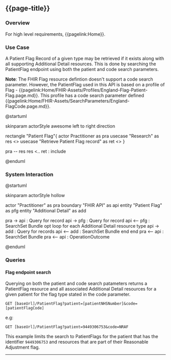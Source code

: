 ## {{page-title}}

### Overview

For high level requirements, {{pagelink:Home}}.

### Use Case

A Patient Flag Record of a given type may be retrieved if it exists along with all supporting Additional Detail resources.  This is done by searching the PatientFlag endpoint using both the patient and code search parameters.

**Note**: The FHIR Flag resource defintion doesn't support a code search parameter. However, the PatientFlag used in this API is based on a profile of Flag - {{pagelink:Home/FHIR-Assets/Profiles/England-Flag-Patient-Flag.page.md}}. This profile has a code search parameter defined {{pagelink:Home/FHIR-Assets/SearchParameters/England-FlagCode.page.md}}.


<plantuml>
@startuml

skinparam actorStyle awesome
left to right direction

rectangle "Patient Flag"{
actor Practitioner as pra
usecase "Research" as res <<abstract>>
usecase "Retrieve Patient Flag record" as ret <<abstract>>
}

pra -- res
res <.. ret : include

@enduml
</plantuml>

### System Interaction

<plantuml>
@startuml

skinparam actorStyle hollow

actor        "Practitioner"     as pra
boundary     "FHIR API"         as api
entity       "Patient Flag"     as pfg
entity       "Additional Detail"  as add

pra ->  api : Query for record
api ->  pfg : Query for record
api <-- pfg : SearchSet Bundle
opt
  loop for each Additional Detail resource type
  api ->  add : Query for records
  api <-- add : SearchSet Bundle
  end
end
pra <-- api : SearchSet Bundle
pra <-- api : OperationOutcome

@enduml
</plantuml>

### Queries

#### Flag endpoint search

Querying on both the patient and code search patameters returns a PatientFlag resource and all associated Additional Detail resources for a given patient for the flag type stated in the code parameter.
```
GET [baseUrl]/PatientFlag?patient=[patientNHSNumber]&code=[patientFlagCode]
```

e.g:

```
GET [baseUrl]/PatientFlag?patient=9449306753&code=NRAF
```

This example limits the search to PatientFlags for the patient that has the identifier `9449306753` and resources that are part of their Reasonable Adjustment flag.

---